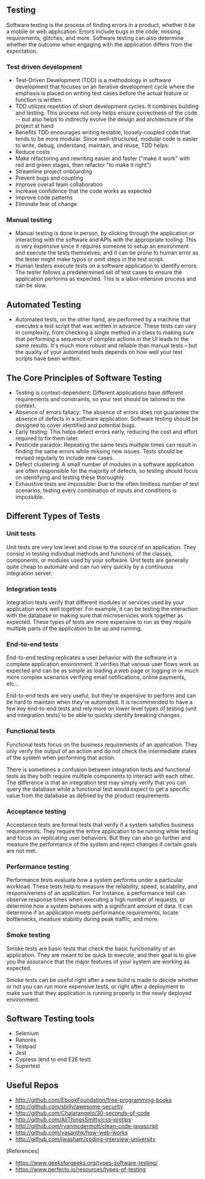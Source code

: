 ## Testing
Software testing is the process of finding errors in a product, whether it be a mobile or web application. Errors include bugs in the code, missing requirements, glitches, and more. Software testing can also determine whether the outcome when engaging with the application differs from the expectation.

### Test driven development
- Test-Driven Development (TDD) is a methodology in software development that focuses on an iterative development cycle where the emphasis is placed on writing test cases before the actual feature or function is written. 
- TDD utilizes repetition of short development cycles. It combines building and testing. This process not only helps ensure correctness of the code -- but also helps to indirectly evolve the design and architecture of the project at hand
- Benefits
  TDD encourages writing testable, loosely-coupled code that tends to be more modular. Since well-structured, modular code is easier to write, debug, understand, maintain, and reuse, TDD helps:
 - Reduce costs
 - Make refactoring and rewriting easier and faster ("make it work" with red and green stages, then refactor "to make it right")
 - Streamline project onboarding
 - Prevent bugs and coupling
 - Improve overall team collaboration
 - Increase confidence that the code works as expected
 - Improve code patterns
 - Eliminate fear of change

### Manual testing
- Manual testing is done in person, by clicking through the application or interacting with the software and APIs with the appropriate tooling. This is very expensive since it requires someone to setup an environment and execute the tests themselves, and it can be prone to human error as the tester might make typos or omit steps in the test script.
- Human testers execute tests on a software application to identify errors. The tester follows a predetermined set of test cases to ensure the application performs as expected. This is a labor-intensive process and can be slow.

## Automated Testing

- Automated tests, on the other hand, are performed by a machine that executes a test script that was written in advance. These tests can vary in complexity, from checking a single method in a class to making sure that performing a sequence of complex actions in the UI leads to the same results. It's much more robust and reliable than manual tests – but the quality of your automated tests depends on how well your test scripts have been written. 


## The Core Principles of Software Testing
- Testing is context-dependent: Different applications have different requirements and constraints, so your test should be tailored to the context.
- Absence of errors fallacy: The absence of errors does not guarantee the absence of defects in a software application. Software testing should be designed to cover identified and potential bugs.
- Early testing: This helps detect errors early, reducing the cost and effort required to fix them later.
- Pesticide paradox: Repeating the same tests multiple times can result in finding the same errors while missing new issues. Tests should be revised regularly to include new cases.
- Defect clustering: A small number of modules in a software application are often responsible for the majority of defects, so testing should focus on identifying and testing these thoroughly.
- Exhaustive tests are impossible: Due to the often limitless number of test scenarios, testing every combination of inputs and conditions is impossible.



## Different Types of Tests
 
### Unit tests
Unit tests are very low level and close to the source of an application. They consist in testing individual methods and functions of the classes, components, or modules used by your software. Unit tests are generally quite cheap to automate and can run very quickly by a continuous integration server.

### Integration tests
Integration tests verify that different modules or services used by your application work well together. For example, it can be testing the interaction with the database or making sure that microservices work together as expected. These types of tests are more expensive to run as they require multiple parts of the application to be up and running.


### End-to-end tests
End-to-end testing replicates a user behavior with the software in a complete application environment. It verifies that various user flows work as expected and can be as simple as loading a web page or logging in or much more complex scenarios verifying email notifications, online payments, etc...

End-to-end tests are very useful, but they're expensive to perform and can be hard to maintain when they're automated. It is recommended to have a few key end-to-end tests and rely more on lower level types of testing (unit and integration tests) to be able to quickly identify breaking changes.

### Functional tests
Functional tests focus on the business requirements of an application. They only verify the output of an action and do not check the intermediate states of the system when performing that action.

There is sometimes a confusion between integration tests and functional tests as they both require multiple components to interact with each other. The difference is that an integration test may simply verify that you can query the database while a functional test would expect to get a specific value from the database as defined by the product requirements.

### Acceptance testing
Acceptance tests are formal tests that verify if a system satisfies business requirements. They require the entire application to be running while testing and focus on replicating user behaviors. But they can also go further and measure the performance of the system and reject changes if certain goals are not met.

### Performance testing
Performance tests evaluate how a system performs under a particular workload. These tests help to measure the reliability, speed, scalability, and responsiveness of an application. For instance, a performance test can observe response times when executing a high number of requests, or determine how a system behaves with a significant amount of data. It can determine if an application meets performance requirements, locate bottlenecks, measure stability during peak traffic, and more. 

### Smoke testing
Smoke tests are basic tests that check the basic functionality of an application. They are meant to be quick to execute, and their goal is to give you the assurance that the major features of your system are working as expected.

Smoke tests can be useful right after a new build is made to decide whether or not you can run more expensive tests, or right after a deployment to make sure that they application is running properly in the newly deployed environment.


## Software Testing tools
- Selenium
- Ranorex
- Testpad
- Jest
- Cypress (end to end E2E test)
- Supertest

## Useful Repos
- http://github.com/EbookFoundation/free-programming-books
- http://github.com/sbilly/awesome-security
- http://github.com/Chalarangelo/30-seconds-of-code
- http://github.com/AllThingsSmitty/css-protips
- http://github.com/ryanmcdermott/clean-code-javascript
- http://github.com/vasanthk/how-web-works
- http://github.com/jwasham/coding-interview-university

[References]
- https://www.geeksforgeeks.org/types-software-testing/
- https://www.perfecto.io/resources/types-of-testing